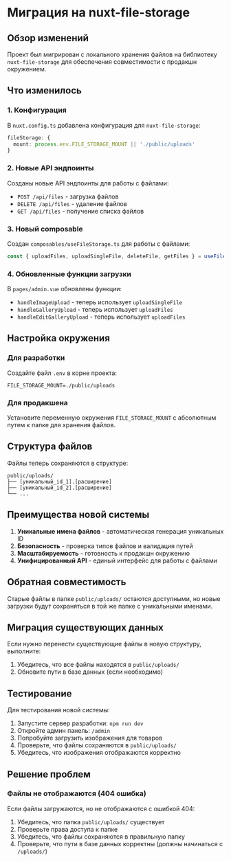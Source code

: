 # Миграция на nuxt-file-storage

## Обзор изменений

Проект был мигрирован с локального хранения файлов на библиотеку `nuxt-file-storage` для обеспечения совместимости с продакшн окружением.

## Что изменилось

### 1. Конфигурация

В `nuxt.config.ts` добавлена конфигурация для `nuxt-file-storage`:

```typescript
fileStorage: {
  mount: process.env.FILE_STORAGE_MOUNT || './public/uploads'
}
```

### 2. Новые API эндпоинты

Созданы новые API эндпоинты для работы с файлами:

- `POST /api/files` - загрузка файлов
- `DELETE /api/files` - удаление файлов  
- `GET /api/files` - получение списка файлов

### 3. Новый composable

Создан `composables/useFileStorage.ts` для работы с файлами:

```typescript
const { uploadFiles, uploadSingleFile, deleteFile, getFiles } = useFileStorage()
```

### 4. Обновленные функции загрузки

В `pages/admin.vue` обновлены функции:
- `handleImageUpload` - теперь использует `uploadSingleFile`
- `handleGalleryUpload` - теперь использует `uploadFiles`
- `handleEditGalleryUpload` - теперь использует `uploadFiles`

## Настройка окружения

### Для разработки

Создайте файл `.env` в корне проекта:

```env
FILE_STORAGE_MOUNT=./public/uploads
```

### Для продакшена

Установите переменную окружения `FILE_STORAGE_MOUNT` с абсолютным путем к папке для хранения файлов.

## Структура файлов

Файлы теперь сохраняются в структуре:
```
public/uploads/
├── [уникальный_id_1].[расширение]
├── [уникальный_id_2].[расширение]
└── ...
```

## Преимущества новой системы

1. **Уникальные имена файлов** - автоматическая генерация уникальных ID
2. **Безопасность** - проверка типов файлов и валидация путей
3. **Масштабируемость** - готовность к продакшн окружению
4. **Унифицированный API** - единый интерфейс для работы с файлами

## Обратная совместимость

Старые файлы в папке `public/uploads/` остаются доступными, но новые загрузки будут сохраняться в той же папке с уникальными именами.

## Миграция существующих данных

Если нужно перенести существующие файлы в новую структуру, выполните:

1. Убедитесь, что все файлы находятся в `public/uploads/`
2. Обновите пути в базе данных (если необходимо)

## Тестирование

Для тестирования новой системы:

1. Запустите сервер разработки: `npm run dev`
2. Откройте админ панель: `/admin`
3. Попробуйте загрузить изображения для товаров
4. Проверьте, что файлы сохраняются в `public/uploads/`
5. Убедитесь, что изображения отображаются корректно

## Решение проблем

### Файлы не отображаются (404 ошибка)

Если файлы загружаются, но не отображаются с ошибкой 404:

1. Убедитесь, что папка `public/uploads/` существует
2. Проверьте права доступа к папке
3. Убедитесь, что файлы сохраняются в правильную папку
4. Проверьте, что пути в базе данных корректны (должны начинаться с `/uploads/`) 
